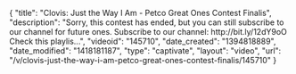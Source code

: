 {
    "title": "Clovis: Just the Way I Am - Petco Great Ones Contest Finalis",
    "description": "Sorry, this contest has ended, but you can still subscribe to our channel for future ones. Subscribe to our channel: http:\/\/bit.ly\/12dY9oO Check this playlis...",
    "videoid": "145710",
    "date_created": "1394818889",
    "date_modified": "1418181187",
    "type": "captivate",
    "layout": "video",
    "url": "\/v\/clovis-just-the-way-i-am-petco-great-ones-contest-finalis\/145710"
}